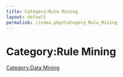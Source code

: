 ```yaml
---
title: Category:Rule Mining
layout: default
permalink: /index.php/Category_Rule_Mining
---
```


# Category:Rule Mining

[Category:Data Mining](Category_Data_Mining)